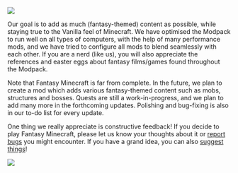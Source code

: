 <picture><img src="https://www.bisecthosting.com/images/CF/Fantasy_Minecraft/BH_NU_BANNER1.png"></picture>

Our goal is to add as much (fantasy-themed) content as possible, while staying true to the Vanilla feel of Minecraft. We have optimised the Modpack to run well on all types of computers, with the help of many performance mods, and we have tried to configure all mods to blend seamlessly with each other. If you are a nerd (like us), you will also appreciate the references and easter eggs about fantasy films/games found throughout the Modpack.

Note that Fantasy Minecraft is far from complete. In the future, we plan to create a mod which adds various fantasy-themed content such as mobs, structures and bosses. Quests are still a work-in-progress, and we plan to add many more in the forthcoming updates. Polishing and bug-fixing is also in our to-do list for every update.

One thing we really appreciate is constructive feedback! If you decide to play Fantasy Minecraft, please let us know your thoughts about it or [report bugs](https://github.com/pixeldreamstudios/FantasyMinecraft/issues/new?assignees=&labels=bug&template=bug_report.yml) you might encounter. If you have a grand idea, you can also [suggest things](https://github.com/pixeldreamstudios/FantasyMinecraft/issues/new?assignees=&labels=enhancement&template=feature_request.yml)!

<a href="https://discord.com/invite/rexDZqAJc3" target="_blank"><img src="https://user-images.githubusercontent.com/100732009/200151161-3e300d50-c8c2-41dd-b777-df445aff7316.png"></a>
